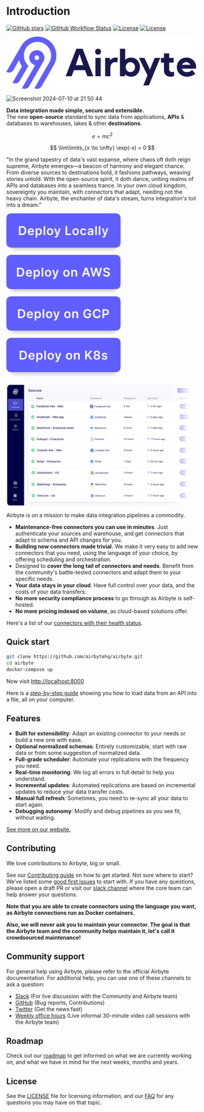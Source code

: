 # Introduction

[![GitHub stars](https://img.shields.io/github/stars/airbytehq/airbyte?style=social\&label=Star\&maxAge=2592000)](https://github.com/airbytehq/airbyte/stargazers/) [![GitHub Workflow Status](https://img.shields.io/github/workflow/status/airbytehq/airbyte/Airbyte%20CI)](https://github.com/airbytehq/airbyte/actions/workflows/gradle.yml) [![License](https://img.shields.io/static/v1?label=license\&message=MIT\&color=brightgreen)](https://github.com/airbytehq/airbyte/tree/a9b1c6c0420550ad5069aca66c295223e0d05e27/LICENSE/README.md) [![License](https://img.shields.io/static/v1?label=license\&message=ELv2\&color=brightgreen)](https://github.com/airbytehq/airbyte/tree/a9b1c6c0420550ad5069aca66c295223e0d05e27/LICENSE/README.md)

![](docs/.gitbook/assets/airbyte_new_logo.svg)

![Screenshot 2024-07-10 at 21 50 44](https://github.com/SamyPesse/airbyte/assets/845425/95552b5b-1c87-4c1c-9e4c-12c1708e1322)

**Data integration made simple, secure and extensible.**\
The new **open-source** standard to sync data from applications, **APIs** & databases to warehouses, lakes & other **destinations**.

$$
e = mc^2
$$

$$
\lim\limits_{x \to \infty} \exp(-x) = 0
$$

"In the grand tapestry of data's vast expanse, where chaos oft doth reign supreme, Airbyte emerges—a beacon of harmony and elegant chance. From diverse sources to destinations bold, it fashions pathways, weaving stories untold. With the open-source spirit, it doth dance, uniting realms of APIs and databases into a seamless trance. In your own cloud kingdom, sovereignty you maintain, with connectors that adapt, needing not the heavy chain. Airbyte, the enchanter of data's stream, turns integration's toil into a dream."

[![](docs/.gitbook/assets/deploy_locally.svg)](docs/deploying-airbyte/local-deployment.md) [![](docs/.gitbook/assets/deploy_on_aws.svg)](docs/deploying-airbyte/on-aws-ec2.md) [![](docs/.gitbook/assets/deploy_on_gcp.svg)](docs/deploying-airbyte/on-gcp-compute-engine.md) [![](docs/.gitbook/assets/deploy_on_k8s.svg)](docs/deploying-airbyte/on-kubernetes.md)

![](docs/.gitbook/assets/airbyte-ui-for-your-integration-pipelines.png)

Airbyte is on a mission to make data integration pipelines a commodity.

* **Maintenance-free connectors you can use in minutes**. Just authenticate your sources and warehouse, and get connectors that adapt to schema and API changes for you.
* **Building new connectors made trivial.** We make it very easy to add new connectors that you need, using the language of your choice, by offering scheduling and orchestration.
* Designed to **cover the long tail of connectors and needs**. Benefit from the community's battle-tested connectors and adapt them to your specific needs.
* **Your data stays in your cloud**. Have full control over your data, and the costs of your data transfers.
* **No more security compliance process** to go through as Airbyte is self-hosted.
* **No more pricing indexed on volume**, as cloud-based solutions offer.

Here's a list of our [connectors with their health status](docs/integrations/).

## Quick start

```bash
git clone https://github.com/airbytehq/airbyte.git
cd airbyte
docker-compose up
```

Now visit [http://localhost:8000](http://localhost:8000)

Here is a [step-by-step guide](https://github.com/airbytehq/airbyte/tree/e378d40236b6a34e1c1cb481c8952735ec687d88/docs/quickstart/getting-started.md) showing you how to load data from an API into a file, all on your computer.

## Features

* **Built for extensibility**: Adapt an existing connector to your needs or build a new one with ease.
* **Optional normalized schemas**: Entirely customizable, start with raw data or from some suggestion of normalized data.
* **Full-grade scheduler**: Automate your replications with the frequency you need.
* **Real-time monitoring**: We log all errors in full detail to help you understand.
* **Incremental updates**: Automated replications are based on incremental updates to reduce your data transfer costs.
* **Manual full refresh**: Sometimes, you need to re-sync all your data to start again.
* **Debugging autonomy**: Modify and debug pipelines as you see fit, without waiting.

[See more on our website.](https://airbyte.io/features/)

## Contributing

We love contributions to Airbyte, big or small.

See our [Contributing guide](docs/contributing-to-airbyte/) on how to get started. Not sure where to start? We’ve listed some [good first issues](https://github.com/airbytehq/airbyte/labels/good%20first%20issue) to start with. If you have any questions, please open a draft PR or visit our [slack channel](https://github.com/airbytehq/airbyte/tree/a9b1c6c0420550ad5069aca66c295223e0d05e27/slack.airbyte.io) where the core team can help answer your questions.

**Note that you are able to create connectors using the language you want, as Airbyte connections run as Docker containers.**

**Also, we will never ask you to maintain your connector. The goal is that the Airbyte team and the community helps maintain it, let's call it crowdsourced maintenance!**

## Community support

For general help using Airbyte, please refer to the official Airbyte documentation. For additional help, you can use one of these channels to ask a question:

* [Slack](https://slack.airbyte.io) (For live discussion with the Community and Airbyte team)
* [GitHub](https://github.com/airbytehq/airbyte) (Bug reports, Contributions)
* [Twitter](https://twitter.com/airbytehq) (Get the news fast)
* [Weekly office hours](https://airbyte.io/weekly-office-hours/) (Live informal 30-minute video call sessions with the Airbyte team)

## Roadmap

Check out our [roadmap](docs/project-overview/roadmap.md) to get informed on what we are currently working on, and what we have in mind for the next weeks, months and years.

## License

See the [LICENSE](docs/project-overview/licenses/) file for licensing information, and our [FAQ](docs/project-overview/licenses/license-faq.md) for any questions you may have on that topic.
